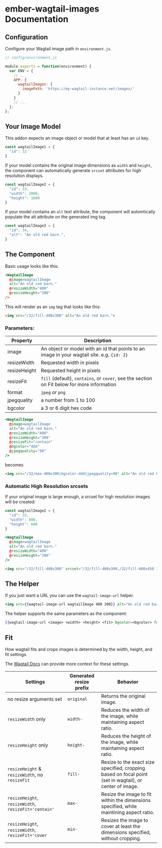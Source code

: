 # ember-wagtail-images Documentation

## Configuration

Configure your Wagtail image path in `environment.js`.
```js
// config/environment.js

module.exports = function(environment) {
  var ENV = {
    // ...
    APP: {
      wagtailImages: {
        imagePath: 'https://my-wagtail-instance.net/images/'
      }
    }
    // ...
  };
};
```


## Your Image Model

This addon expects an image object or model that at least has an `id` key.
```js
const wagtailImage1 = {
  "id": 32
}
```

If your model contains the original image dimensions as `width` and `height`, the component can automatically generate `srcset` attributes for high resolution displays.
```js
const wagtailImage2 = {
  "id": 33,
  "width": 2000,
  "height": 1600
}
```

If your model contains an `alt` text attribute, the component will automtically populate the alt attribute on the generated img tag.
```js
const wagtailImage3 = {
  "id": 34,
  "alt": "An old red barn.",
}
```


## The Component

Basic usage looks like this:

```html
<WagtailImage
  @image=wagtailImage
  alt="An old red barn."
  @resizeWidth="400"
  @resizeHeight="300"
/>
```
This will render as an `img` tag that looks like this:
```html
<img src="/32/fill-400x300" alt="An old red barn.">
```


### Parameters:

| Property | Description |
| --- | --- |
| image | An object or model with an id that points to an image in your wagtail site. e.g. `{id: 2}` |
| resizeWidth | Requested width in pixels |
| resizeHeight | Requested height in pixels |
| resizeFit | `fill` (default), `contains`, or `cover`, see the section on Fit below for more information  |
| format | `jpeg` or `png` |
| jpegquality | a number from 1 to 100 |
| bgcolor | a 3 or 6 digit hex code |

```hbs
<WagtailImage
  @image=wagtailImage
  alt="An old red barn."
  @resizeWidth="400"
  @resizeHeight="300"
  @resizeFit="contain"
  @bgcolor="ddd"
  @jpegquality="90"
/>
```
becomes
```html
<img src="/32/max-400x300|bgcolor-ddd|jpegquality=90" alt="An old red barn.">
```


### Automatic High Resolution srcsets

If your original image is large enough, a srcset for high resolution images will be created:

```js
const wagtailImage2 = {
  "id": 33,
  "width": 800,
  "height": 600
}
```

```hbs
<WagtailImage
  @image=wagtailImage
  alt="An old red barn."
  @resizeWidth="400"
  @resizeHeight="300"
/>
```

```html
<img src="/32/fill-400x300" srcset="/32/fill-400x300,/32/fill-600x450 1.5x,/32/fill-800x600 2x" alt="An old red barn.">
```


## The Helper

If you just want a URL you can use the `wagtail-image-url` helper.
```hbs
<img src={{wagtail-image-url wagtailImage 400 300}} alt="An old red barn.">
```

The helper supports the same parameters as the component:
```hbs
{{wagtail-image-url <image> <width> <height> <fit> bgcolor=<bgcolor> format=<format> jpegquality=<jpegquality>}}
```


##  Fit

How wagtail fits and crops images is determined by the width, height, and fit settings.

The [Wagtail Docs](docs.wagtail.io/en/v2.4/topics/images.html) can provide more context for these settings.

| Settings | Generated resize prefix | Behavior |
| --- | --- | --- |
| no resize arguments set | `original` | Returns the original image.
| `resizeWidth` only | `width-` | Reduces the width of the image, while maintaining aspect ratio. |
| `resizeHeight` only | `height-` | Reduces the height of the image, while maintaining aspect ratio. |
| `resizeHeight` & `resizeWidth`, no `resizeFit` | `fill-` | Resize to the exact size specified, cropping based on focal point (set in wagtail), or center of image. |
| `resizeHeight`, `resizeWidth`, `resizeFit='contain'` | `max-` | Resize the image to fit within the dimensions specified, while maintining aspect ratio. |
| `resizeHeight`, `resizeWidth`, `resizeFit='cover` | `min-` | Resizes the image to cover at least the dimensions specified, without cropping. |
